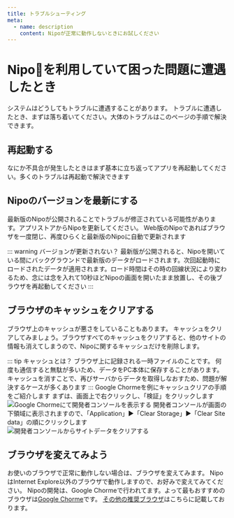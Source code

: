 ```yaml
---
title: トラブルシューティング
meta:
  - name: description
    content: Nipoが正常に動作しないときにお試しください
---
```


# Nipoを利用していて困った問題に遭遇したとき
システムはどうしてもトラブルに遭遇することがあります。
トラブルに遭遇したとき、まずは落ち着いてください。大体のトラブルはこのページの手順で解決できます。

## 再起動する
なにか不具合が発生したときはまず基本に立ち返ってアプリを再起動してください。多くのトラブルは再起動で解決できます

## Nipoのバージョンを最新にする
最新版のNipoが公開されることでトラブルが修正されている可能性があります。アプリストアからNipoを更新してください。
Web版のNipoであればブラウザを一度閉じ、再度ひらくと最新版のNipoに自動で更新されます

::: warning バージョンが更新されない？
最新版が公開されると、Nipoを開いている間にバックグラウンドで最新版のデータがロードされます。次回起動時に
ロードされたデータが適用されます。ロード時間はその時の回線状況により変わるため、念には念を入れて10秒ほどNipoの画面を開いたまま放置し、その後ブラウザを再起動してください
:::

## ブラウザのキャッシュをクリアする
ブラウザ上のキャッシュが悪さをしていることもあります。
キャッシュをクリアしてみましょう。ブラウザすべてのキャッシュをクリアすると、他のサイトの情報も消えてしまうので、Nipoに関するキャッシュだけを削除します。

::: tip キャッシュとは？
ブラウザ上に記録される一時ファイルのことです。
何度も通信すると無駄が多いため、データをPC本体に保存することがあります。キャッシュを消すことで、再びサーバからデータを取得しなおすため、問題が解決するケースが多くあります
:::
Google Chormeを例にキャッシュクリアの手順をご紹介します
まずは、画面上で右クリックし、「検証」をクリックします
![Google Chormeにて開発者コンソールを表示する](/error/e1.png)
開発者コンソールが画面の下領域に表示されますので、「Application」▶「Clear Storage」▶「Clear Site data」の順にクリックします
![開発者コンソールからサイトデータをクリアする](/error/e2.png)

## ブラウザを変えてみよう
お使いのブラウザで正常に動作しない場合は、ブラウザを変えてみます。
NipoはInternet Explore以外のブラウザで動作しますので、お好みで変えてみてください。
Nipoの開発は、Google Chormeで行われてます。よって最もおすすめのブラウザは[Google Chorme](https://www.google.co.jp/chrome/)です。
[その他の推奨ブラウザ](https://nipo.sndbox.jp/rule/spec)はこちらに記載しております。




